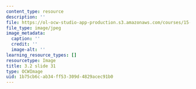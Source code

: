 ```yaml
---
content_type: resource
description: ''
file: https://ol-ocw-studio-app-production.s3.amazonaws.com/courses/15-s21-nuts-and-bolts-of-business-plans-january-iap-2014/1b75cb6cab34ff53309d4829acec91b0_Slide31.JPG
file_type: image/jpeg
image_metadata:
  caption: ''
  credit: ''
  image-alt: ''
learning_resource_types: []
resourcetype: Image
title: 3.2 slide 31
type: OCWImage
uid: 1b75cb6c-ab34-ff53-309d-4829acec91b0
---
```

